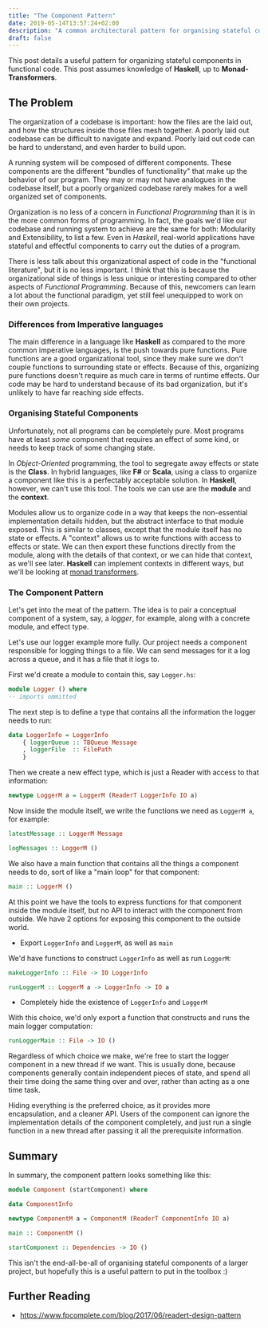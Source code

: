 ```yaml
---
title: "The Component Pattern"
date: 2019-05-14T13:57:24+02:00
description: "A common architectural pattern for organising stateful code"
draft: false
---
```


This post details a useful pattern for organizing stateful components in functional code.
This post assumes knowledge of **Haskell**, up to **Monad-Transformers**.


## The Problem

The organization of a codebase is important: how the files are the laid out, and how
the structures inside those files mesh together. A poorly laid out codebase can be difficult
to navigate and expand. Poorly laid out code can be hard to understand, and even harder to
build upon.

A running system will be composed of different components. These components are the different
"bundles of functionality" that make up the behavior of our program. They may or may not have
analogues in the codebase itself, but a poorly organized codebase rarely makes for a well organized
set of components.

Organization is no less of a concern in *Functional Programming* than it is in the more common
forms of programming. In fact, the goals we'd like our codebase and running system to achieve
are the same for both: Modularity and Extensibility, to list a few. Even in *Haskell*, real-world
applications have stateful and effectful components to carry out the duties of a program.

There is less talk about this organizational aspect of code in the "functional literature", but it is
no less important. I think that this is because the organizational side of things is less unique or interesting
compared to other aspects of *Functional Programming*. Because of this, newcomers can learn a lot about the functional
paradigm, yet still feel unequipped to work on their own projects.


### Differences from Imperative languages

The main difference in a language like **Haskell** as compared to the more common
imperative languages, is the push towards pure functions. Pure functions are
a good organizational tool, since they make sure we don't couple functions to surrounding
state or effects. Because of this, organizing pure functions doesn't require as much care in terms
of runtime effects. Our code may be hard to understand because of its bad organization,
but it's unlikely to have far reaching side effects.

### Organising Stateful Components

Unfortunately, not all programs can be completely pure. Most programs have at least *some*
component that requires an effect of some kind, or needs to keep track of some changing state.

In *Object-Oriented* programming, the tool to segregate away effects or state is the **Class**.
In hybrid languages, like **F#** or **Scala**, using a class to organize a component like this is a perfectably
acceptable solution. In **Haskell**, however, we can't use this tool. The tools we can use are the **module** and
the **context**.

Modules allow us to organize code in a way that keeps the non-essential implementation details hidden, but the abstract
interface to that module exposed. This is similar to classes, except that the module itself has no state or effects.
A "context" allows us to write functions with access to effects or state. We can then export these functions directly from the module,
along with the details of that context, or we can hide that context, as we'll see later. **Haskell** can
implement contexts in different ways, but we'll be looking at [monad transformers](https://wiki.haskell.org/Monad_Transformers).


### The Component Pattern

Let's get into the meat of the pattern. The idea is to pair a conceptual component of a system,
say, a *logger*, for example, along with a concrete module, and effect type.

Let's use our logger example more fully. Our project needs a component
responsible for logging things to a file. We can send messages for it a log across a queue,
and it has a file that it logs to.

First we'd create a module to contain this, say `Logger.hs`:

```hs
module Logger () where
-- imports ommitted
```

The next step is to define a type that contains all the information the logger needs to run:
```hs
data LoggerInfo = LoggerInfo
    { loggerQueue :: TBQueue Message
    , loggerFile  :: FilePath
    }
```

Then we create a new effect type, which is just a Reader with access to that information:
```hs
newtype LoggerM a = LoggerM (ReaderT LoggerInfo IO a)
```

Now inside the module itself, we write the functions we need as `LoggerM a`, for example:
```hs
latestMessage :: LoggerM Message

logMessages :: LoggerM ()
```

We also have a main function that contains all the things a component needs to do, sort of like
a "main loop" for that component:
```hs
main :: LoggerM ()
```

At this point we have the tools to express functions for that component inside the module itself,
but no API to interact with the component from outside. We have 2 options for exposing this
component to the outside world.

- Export `LoggerInfo` and `LoggerM`, as well as `main`

We'd have functions to construct `LoggerInfo` as well as run `LoggerM`:

```hs
makeLoggerInfo :: File -> IO LoggerInfo

runLoggerM :: LoggerM a -> LoggerInfo -> IO a
```

- Completely hide the existence of `LoggerInfo` and `LoggerM`

With this choice, we'd only export a function that constructs and runs the main logger computation:

```hs
runLoggerMain :: File -> IO ()
```

Regardless of which choice we make, we're free to start the logger component in a new thread if we want.
This is usually done, because components generally contain independent pieces of state, and spend all their time
doing the same thing over and over, rather than acting as a one time task.

Hiding everything is the preferred choice, as it provides more encapsulation, and a cleaner API.
Users of the component can ignore the implementation details of the component completely, and just run a single
function in a new thread after passing it all the prerequisite information.


## Summary
In summary, the component pattern looks something like this:

```hs
module Component (startComponent) where

data ComponentInfo

newtype ComponentM a = ComponentM (ReaderT ComponentInfo IO a)

main :: ComponentM ()

startComponent :: Dependencies -> IO ()
```

This isn't the end-all-be-all of organising stateful components of a larger project,
but hopefully this is a useful pattern to put in the toolbox :)

## Further Reading
- https://www.fpcomplete.com/blog/2017/06/readert-design-pattern

